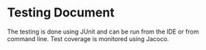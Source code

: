 # Testing Document

The testing is done using JUnit and can be run from the IDE or from command line. Test coverage is monitored using Jacoco.

